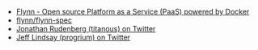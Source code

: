 * [Flynn - Open source Platform as a Service (PaaS) powered by Docker](https://flynn.io/)
* [flynn/flynn-spec](https://github.com/flynn/flynn-spec)
* [Jonathan Rudenberg (titanous) on Twitter](https://twitter.com/titanous)
* [Jeff Lindsay (progrium) on Twitter](https://twitter.com/progrium)